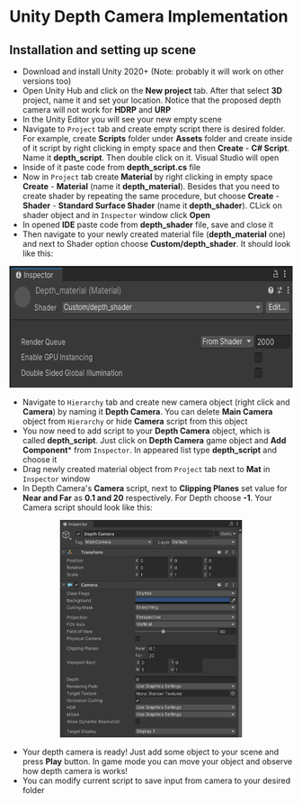 # Unity Depth Camera Implementation
## Installation and setting up scene
* Download and install Unity 2020+ (Note: probably it will work on other versions too)
* Open Unity Hub and click on the **New project** tab. After that select **3D** project, name it and set your location. Notice that the proposed depth camera will not work for **HDRP** and **URP**
* In the Unity Editor you will see your new empty scene 
* Navigate to `Project` tab and create empty script there is desired folder. For example, create **Scripts** folder under **Assets** folder and create inside of it script by right clicking in empty space and then **Create** - **C# Script**. Name it **depth_script**. Then double click on it. Visual Studio will open
* Inside of it paste code from **depth_script.cs** file 
* Now in `Project` tab create **Material** by right clicking in empty space **Create** - **Material** (name it **depth_material**). Besides that you need to create shader by repeating the same procedure, but choose **Create** - **Shader** - **Standard Surface Shader** (name it **depth_shader**). CLick on shader object and in `Inspector` window click **Open**
* In opened **IDE** paste code from **depth_shader** file, save and close it
* Then navigate to your newly created material file (**depth_material** one) and next to Shader option choose **Custom/depth_shader**. It should look like this:

<p align="center">
  <img width="651" height="216" src="images/depth.png">
</p>

* Navigate to `Hierarchy` tab and create new camera object (right click and **Camera**) by naming it **Depth Camera**. You can delete **Main Camera** object from `Hierarchy` or hide **Camera** script from this object
* You now need to add script to your **Depth Camera** object, which is called **depth_script**. Just click on **Depth Camera** game object and **Add Component*** from `Inspector`. In appeared list type **depth_script** and choose it
* Drag newly created material object from `Project` tab next to **Mat** in `Inspector` window
* In Depth Camera's **Camera** script, next to **Clipping Planes** set value for **Near and Far** as **0.1 and 20** respectively. For Depth choose **-1**. Your Camera script should look like this:

<p align="center">
  <img width="323.5" height="386" src="images/camera.png">
</p>

* Your depth camera is ready! Just add some object to your scene and press **Play** button. In game mode you can move your object and observe how depth camera is works!
* You can modify current script to save input from camera to your desired folder
